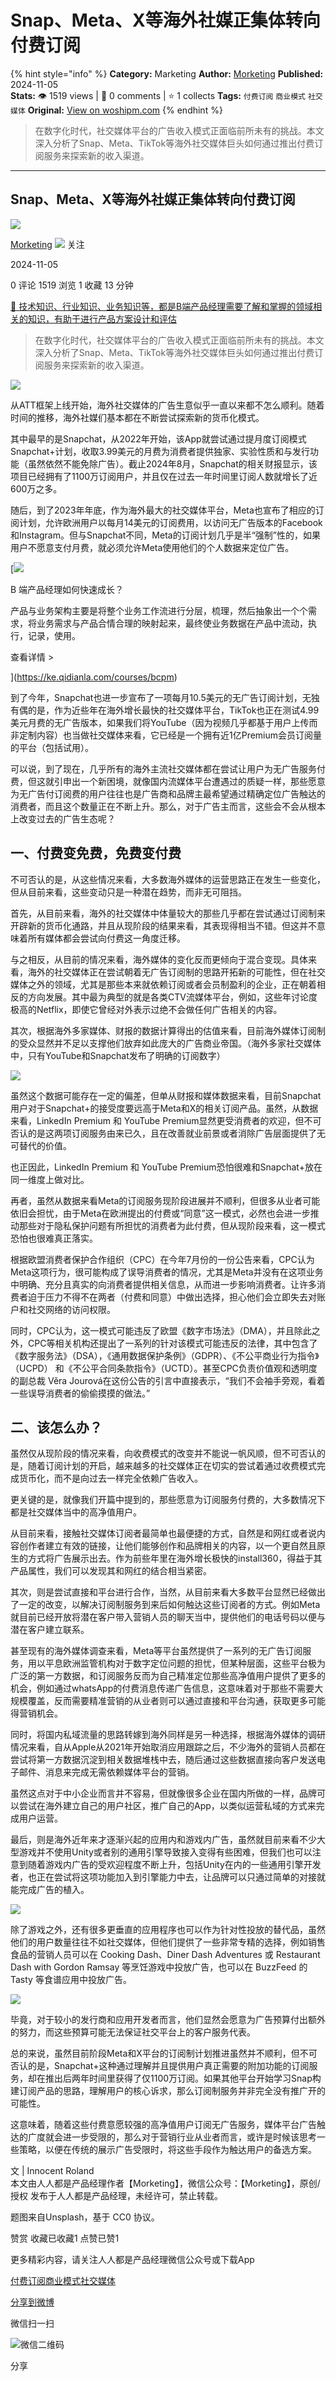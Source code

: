 # Snap、Meta、X等海外社媒正集体转向付费订阅
{% hint style="info" %}
**Category:** Marketing
**Author:** [Morketing](https://www.woshipm.com/u/1292863)
**Published:** 2024-11-05  
**Stats:** 👁️ 1519 views | 💬 0 comments | ⭐ 1 collects
**Tags:** `付费订阅` `商业模式` `社交媒体`
**Original:** [View on woshipm.com](https://www.woshipm.com/marketing/6136605.html)
{% endhint %}
> 在数字化时代，社交媒体平台的广告收入模式正面临前所未有的挑战。本文深入分析了Snap、Meta、TikTok等海外社交媒体巨头如何通过推出付费订阅服务来探索新的收入渠道。

---

## Snap、Meta、X等海外社媒正集体转向付费订阅

[![](https://image.woshipm.com/wp-files/2021/06/iRpgjh51GWQVO8Vc0slz.jpg!/both/72x72)](https://www.woshipm.com/u/1292863)

[Morketing](https://www.woshipm.com/u/1292863) ![](https://static.woshipm.com/tag/1101_1@2x.png) 关注

2024-11-05

0 评论 1519 浏览 1 收藏 13 分钟

[🔗 技术知识、行业知识、业务知识等，都是B端产品经理需要了解和掌握的领域相关的知识，有助于进行产品方案设计和评估](https://ke.qidianla.com/courses/bcpm)

> 在数字化时代，社交媒体平台的广告收入模式正面临前所未有的挑战。本文深入分析了Snap、Meta、TikTok等海外社交媒体巨头如何通过推出付费订阅服务来探索新的收入渠道。

![](https://image.woshipm.com/2024/11/05/596283be-9b1b-11ef-8da6-00163e142b65.png)

从ATT框架上线开始，海外社交媒体的广告生意似乎一直以来都不怎么顺利。随着时间的推移，海外社媒们基本都在不断尝试探索新的货币化模式。

其中最早的是Snapchat，从2022年开始，该App就尝试通过提月度订阅模式Snapchat+计划，收取3.99美元的月费为消费者提供独家、实验性质和与发行功能（虽然依然不能免除广告）。截止2024年8月，Snapchat的相关财报显示，该项目已经拥有了1100万订阅用户，并且仅在过去一年时间里订阅人数就增长了近600万之多。

随后，到了2023年年底，作为海外最大的社交媒体平台，Meta也宣布了相应的订阅计划，允许欧洲用户以每月14美元的订阅费用，以访问无广告版本的Facebook和Instagram。但与Snapchat不同，Meta的订阅计划几乎是半“强制”性的，如果用户不愿意支付月费，就必须允许Meta使用他们的个人数据来定位广告。

[![](https://image.woshipm.com/2023/08/02/a53a469e-30e3-11ee-88e7-00163e0b5ff3.png)

B 端产品经理如何快速成长？

产品与业务架构主要是将整个业务工作流进行分层，梳理，然后抽象出一个个需求，将业务需求与产品合情合理的映射起来，最终使业务数据在产品中流动，执行，记录，使用。

查看详情 >

](https://ke.qidianla.com/courses/bcpm)

到了今年，Snapchat也进一步宣布了一项每月10.5美元的无广告订阅计划，无独有偶的是，作为近些年在海外增长最快的社交媒体平台，TikTok也正在测试4.99美元月费的无广告版本，如果我们将YouTube（因为视频几乎都基于用户上传而非定制内容）也当做社交媒体来看，它已经是一个拥有近1亿Premium会员订阅量的平台（包括试用）。

可以说，到了现在，几乎所有的海外主流社交媒体都在尝试让用户为无广告服务付费，但这就引申出一个新困境，就像国内流媒体平台遭遇过的质疑一样，那些愿意为无广告付订阅费的用户往往也是广告商和品牌主最希望通过精确定位广告触达的消费者，而且这个数量正在不断上升。那么，对于广告主而言，这些会不会从根本上改变过去的广告生态呢？

## 一、付费变免费，免费变付费

不可否认的是，从这些情况来看，大多数海外媒体的运营思路正在发生一些变化，但从目前来看，这些变动只是一种潜在趋势，而非无可阻挡。

首先，从目前来看，海外的社交媒体中体量较大的那些几乎都在尝试通过订阅制来开辟新的货币化通路，并且从现阶段的结果来看，其表现得相当不错。但这并不意味着所有媒体都会尝试向付费这一角度迁移。

与之相反，从目前的情况来看，海外媒体的变化反而更倾向于混合变现。具体来看，海外的社交媒体正在尝试朝着无广告订阅制的思路开拓新的可能性，但在社交媒体之外的领域，尤其是那些本来就依赖订阅或者会员制盈利的企业，正在朝着相反的方向发展。其中最为典型的就是各类CTV流媒体平台，例如，这些年讨论度极高的Netflix，即使它曾经对外表示过绝不会做任何广告相关的内容。

其次，根据海外多家媒体、财报的数据计算得出的估值来看，目前海外媒体订阅制的受众显然并不足以支撑他们放弃如此庞大的广告商业帝国。（海外多家社交媒体中，只有YouTube和Snapchat发布了明确的订阅数字）

![](https://image.woshipm.com/2024/11/03/65fd3098-9980-11ef-8da6-00163e142b65.png)

虽然这个数据可能存在一定的偏差，但单从财报和媒体数据来看，目前Snapchat用户对于Snapchat+的接受度要远高于Meta和X的相关订阅产品。虽然，从数据来看，LinkedIn Premium 和 YouTube Premium显然更受消费者的欢迎，但不可否认的是这两项订阅服务由来已久，且在改善就业前景或者消除广告层面提供了无可替代的价值。

也正因此，LinkedIn Premium 和 YouTube Premium恐怕很难和Snapchat+放在同一维度上做对比。

再者，虽然从数据来看Meta的订阅服务现阶段进展并不顺利，但很多从业者可能依旧会担忧，由于Meta在欧洲提出的付费或“同意”这一模式，必然也会进一步推动那些对于隐私保护问题有所担忧的消费者为此付费，但从现阶段来看，这一模式恐怕也很难真正落实。

根据欧盟消费者保护合作组织（CPC）在今年7月份的一份公告来看，CPC认为Meta这项行为，很可能构成了误导消费者的情况，尤其是Meta并没有在这项业务中明确、充分且真实的向消费者提供相关信息，从而进一步影响消费者。让许多消费者迫于压力不得不在两者（付费和同意）中做出选择，担心他们会立即失去对账户和社交网络的访问权限。

同时，CPC认为，这一模式可能违反了欧盟《数字市场法》（DMA），并且除此之外，CPC等相关机构还提出了一系列的针对该模式可能违反的法律，其中包含了《数字服务法》（DSA），《通用数据保护条例》（GDPR）、《不公平商业行为指令》（UCPD） 和《不公平合同条款指令》（UCTD）。甚至CPC负责价值观和透明度的副总裁 Věra Jourová在这份公告的引言中直接表示，“我们不会袖手旁观，看着一些误导消费者的偷偷摸摸的做法。”

## 二、该怎么办？

虽然仅从现阶段的情况来看，向收费模式的改变并不能说一帆风顺，但不可否认的是，随着订阅计划的开启，越来越多的社交媒体正在切实的尝试着通过收费模式完成货币化，而不是向过去一样完全依赖广告收入。

更关键的是，就像我们开篇中提到的，那些愿意为订阅服务付费的，大多数情况下都是社交媒体当中的高净值用户。

从目前来看，接触社交媒体订阅者最简单也最便捷的方式，自然是和网红或者说内容创作者建立有效的链接，让他们能够创作和品牌相关的内容，以一个更自然且原生的方式将广告展示出去。作为前些年里在海外增长极快的install360，得益于其产品属性，我们可以发现其和网红的结合相当紧密。

其次，则是尝试直接和平台进行合作，当然，从目前来看大多数平台显然已经做出了一定的改变，以解决订阅制服务到来后如何触达这些订阅者的方式。例如Meta就目前已经开放将潜在客户带入营销人员的聊天当中，提供他们的电话号码以便与潜在客户建立联系。

甚至现有的海外媒体调查来看，Meta等平台虽然提供了一系列的无广告订阅服务，用以平息欧洲监管机构对于数字定位问题的担忧，但某种层面，这些平台极为广泛的第一方数据，和订阅服务反而为自己精准定位那些高净值用户提供了更多的机会，例如通过whatsApp的付费消息传递广告信息，这意味着对于那些不需要大规模覆盖，反而需要精准营销的从业者则可以通过直接和平台沟通，获取更多可能得营销机会。

同时，将国内私域流量的思路转嫁到海外同样是另一种选择，根据海外媒体的调研情况来看，自从Apple从2021年开始取消应用跟踪之后，不少海外的营销人员都在尝试将第一方数据沉淀到相关数据堆栈中去，随后通过这些数据直接向客户发送电子邮件、消息来完成无需依赖媒体平台的营销。

虽然这点对于中小企业而言并不容易，但就像很多企业在国内所做的一样，品牌可以尝试在海外建立自己的用户社区，推广自己的App，以类似运营私域的方式来完成用户运营。

最后，则是海外近年来才逐渐兴起的应用内和游戏内广告，虽然就目前来看不少大型游戏并不使用Unity或者别的通用引擎导致接入变得有些困难，但我们也可以注意到随着游戏内广告的受欢迎程度不断上升，包括Unity在内的一些通用引擎开发者，也正在尝试将这项功能加入到引擎能力中去，让品牌可以只通过简单的对接就能完成广告的植入。

![](https://image.woshipm.com/2024/11/03/67a9f23c-9980-11ef-8da6-00163e142b65.png)

除了游戏之外，还有很多更垂直的应用程序也可以作为针对性投放的替代品，虽然他们的用户数量往往不如社交媒体，但他们提供了一些非常专精的选择，例如销售食品的营销人员可以在 Cooking Dash、Diner Dash Adventures 或 Restaurant Dash with Gordon Ramsay 等烹饪游戏中投放广告，也可以在 BuzzFeed 的 Tasty 等食谱应用中投放广告。

![](https://image.woshipm.com/2024/11/03/68b79094-9980-11ef-8da6-00163e142b65.png)

毕竟，对于较小的发行商和应用开发者而言，他们显然会愿意为广告预算付出额外的努力，而这些预算可能无法保证社交平台上的客户服务代表。

总的来说，虽然目前阶段Meta和X平台的订阅制计划推进虽然并不顺利，但不可否认的是，Snapchat+这种通过理解并且提供用户真正需要的附加功能的订阅服务，却在推出后两年时间里获得了仅1100万订阅。如果其他平台开始学习Snap构建订阅产品的思路，理解用户的核心诉求，那么订阅制服务并非完全没有推广开的可能性。

这意味着，随着这些付费意愿较强的高净值用户订阅无广告服务，媒体平台广告触达的广度就会进一步受限的，那么对于营销行业从业者而言，或许是时候该思考一些策略，以便在传统的展示广告受限时，将这些手段作为触达用户的备选方案。

文 | Innocent Roland  
本文由人人都是产品经理作者【Morketing】，微信公众号：【Morketing】，原创/授权 发布于人人都是产品经理，未经许可，禁止转载。

题图来自Unsplash，基于 CC0 协议。

赞赏 收藏已收藏1 点赞已赞1

更多精彩内容，请关注人人都是产品经理微信公众号或下载App

[付费订阅](https://www.woshipm.com/tag/%e4%bb%98%e8%b4%b9%e8%ae%a2%e9%98%85)[商业模式](https://www.woshipm.com/tag/%e5%95%86%e4%b8%9a%e6%a8%a1%e5%bc%8f)[社交媒体](https://www.woshipm.com/tag/%e7%a4%be%e4%ba%a4%e5%aa%92%e4%bd%93)

[分享到微博](https://service.weibo.com/share/share.php?appkey=2775287854&title=Snap、Meta、X等海外社媒正集体转向付费订阅&url=https://www.woshipm.com/marketing/6136605.html&pic=https://image.woshipm.com/2024/11/05/596283be-9b1b-11ef-8da6-00163e142b65.png)

微信扫一扫

![微信二维码](https://api.pwmqr.com/qrcode/create/?url=https://www.woshipm.com/marketing/6136605.html)

分享